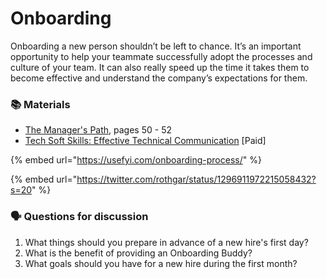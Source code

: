 # Onboarding

Onboarding a new person shouldn’t be left to chance. It’s an important opportunity to help your teammate successfully adopt the processes and culture of your team. It can also really speed up the time it takes them to become effective and understand the company’s expectations for them. 

### 📚 Materials

* [The Manager's Path](https://amzn.to/31ySDXH), pages 50 - 52
* [Tech Soft Skills: Effective Technical Communication](https://www.linkedin.com/learning/tech-soft-skills-effective-technical-communication?u=2125562) \[Paid\]

{% embed url="https://usefyi.com/onboarding-process/" %}

{% embed url="https://twitter.com/rothgar/status/1296911972215058432?s=20" %}

### 🗣 Questions for discussion

1. What things should you prepare in advance of a new hire's first day?
2. What is the benefit of providing an Onboarding Buddy?
3. What goals should you have for a new hire during the first month?

